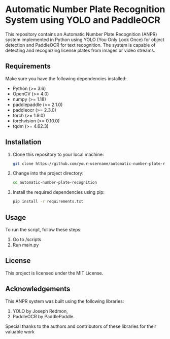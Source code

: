 # Automatic Number Plate Recognition System using YOLO and PaddleOCR

This repository contains an Automatic Number Plate Recognition (ANPR) system implemented in Python using YOLO (You Only Look Once) for object detection and PaddleOCR for text recognition. The system is capable of detecting and recognizing license plates from images or video streams.

## Requirements

Make sure you have the following dependencies installed:

- Python (>= 3.6)
- OpenCV (>= 4.0)
- numpy (>= 1.18)
- paddlepaddle (>= 2.1.0)
- paddleocr (>= 2.3.0)
- torch (>= 1.9.0)
- torchvision (>= 0.10.0)
- tqdm (>= 4.62.3)

## Installation

1. Clone this repository to your local machine:

   ```bash
   git clone https://github.com/your-username/automatic-number-plate-recognition.git

2. Change into the project directory:

   ```bash
   cd automatic-number-plate-recognition

3. Install the required dependencies using pip:

   ```bash
   pip install -r requirements.txt

## Usage
To run the script, follow these steps:

1. Go to /scripts
2. Run main.py

## License
This project is licensed under the MIT License.

## Acknowledgements
This ANPR system was built using the following libraries:

1. YOLO by Joseph Redmon,
2. PaddleOCR by PaddlePaddle.
   
Special thanks to the authors and contributors of these libraries for their valuable work
